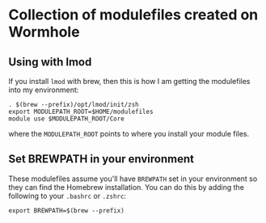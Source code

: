 # Collection of modulefiles created on Wormhole

## Using with lmod

If you install `lmod` with brew, then this is how I am getting the modulefiles into my environment:

```
. $(brew --prefix)/opt/lmod/init/zsh
export MODULEPATH_ROOT=$HOME/modulefiles
module use $MODULEPATH_ROOT/Core
```

where the `MODULEPATH_ROOT` points to where you install your module files.


## Set BREWPATH in your environment

These modulefiles assume you'll have `BREWPATH` set in your environment so they
can find the Homebrew installation. You can do this by adding the following to
your `.bashrc` or `.zshrc`:

```
export BREWPATH=$(brew --prefix)
```
